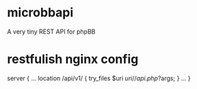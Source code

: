 # microbbapi
A very tiny REST API for phpBB

# restfulish nginx config

server {
 ...
 location /api/v1/ {
                try_files $uri $uri/ /api.php?$args;
        }
 ...
}
